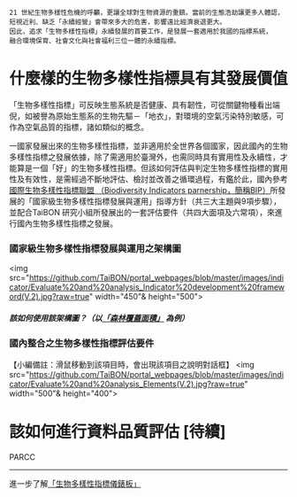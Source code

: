    
    21 世紀生物多樣性危機的呼籲，更讓全球對生物資源的重鎮。當前的生態浩劫讓更多人體認，
    短視近利、缺乏「永續經營」會帶來多大的危害，影響遠比經濟衰退更大。
    因此，追求「生物多樣性指標」永續發展的首要工作，是發展一套適用於我國的指標系統，
    融合環境保育、社會文化與社會福利三位一體的永續指標。 
    
       

# 什麼樣的生物多樣性指標具有其發展價值

「生物多樣性指標」可反映生態系統是否健康、具有韌性，可從關鍵物種看出端倪，如被譽為原始生態系的生物先驅－「地衣」，對環境的空氣污染特別敏感，可作為空氣品質的指標，諸如類似的概念。

一國家發展出來的生物多樣性指標，並非適用於全世界各個國家，因此國內的生物多樣性指標之發展依據，除了需適用於臺灣外，也需同時具有實用性及永續性，才能算是一個「好」的生物多樣性指標。但該如何評估與判定生物多樣性指標的實用性及有效性，是需經過不斷地評估、檢討並改善之循環過程，有鑑於此，國內參考[國際生物多樣性指標聯盟
（Biodiversity Indicators parnership，簡稱BIP）](http://www.bipindicators.net/)所發展的「國家級生物多樣性指標發展與運用」指導方針（共三大主題與9項步驟），並配合TaiBON 研究小組所發展出的一套評估要件（共四大面項及六常項），來進行國內生物多樣性指標之發展。

### 國家級生物多樣性指標發展與運用之架構圖

<img src="https://github.com/TaiBON/portal_webpages/blob/master/images/indicator/Evaluate%20and%20analysis_Indicator%20development%20frameword(V.2).jpg?raw=true" width="450"& height="500">


##### 該如何使用該架構圖？（以[「森林覆蓋面積」](https://github.com/TaiBON/portal_webpages/wiki/web_data) 為例）






### 國內整合之生物多樣性指標評估要件


【小編備註：滑鼠移動到該項目時，會出現該項目之說明對話框】
<img src="https://github.com/TaiBON/portal_webpages/blob/master/images/indicator/Evaluate%20and%20analysis_Elements(V.2).jpg?raw=true" width="500"& height="400">




# 該如何進行資料品質評估 [待續]

PARCC 


______________________________________________________________________________________________________________________________________
進一步了解[「生物多樣性指標儀錶板」](/Indicator/Dashboard.md)
